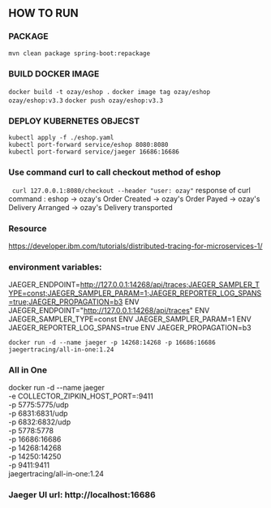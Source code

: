 ## HOW TO RUN

### PACKAGE
`mvn clean package spring-boot:repackage`
### BUILD DOCKER IMAGE
`docker build -t ozay/eshop .`
`docker image tag ozay/eshop ozay/eshop:v3.3`
`docker push ozay/eshop:v3.3`

### DEPLOY KUBERNETES OBJECST

```
kubectl apply -f ./eshop.yaml
kubectl port-forward service/eshop 8080:8080
kubectl port-forward service/jaeger 16686:16686
```
### Use command curl  to call checkout method of eshop
`
curl 127.0.0.1:8080/checkout --header "user: ozay"`
response of curl command : eshop -> ozay's Order Created -> ozay's Order Payed -> ozay's Delivery Arranged -> ozay's Delivery transported



### Resource 
https://developer.ibm.com/tutorials/distributed-tracing-for-microservices-1/
### environment variables:
JAEGER_ENDPOINT=http://127.0.0.1:14268/api/traces;JAEGER_SAMPLER_TYPE=const;JAEGER_SAMPLER_PARAM=1;JAEGER_REPORTER_LOG_SPANS=true;JAEGER_PROPAGATION=b3
ENV JAEGER_ENDPOINT="http://127.0.0.1:14268/api/traces"
ENV JAEGER_SAMPLER_TYPE=const
ENV JAEGER_SAMPLER_PARAM=1
ENV JAEGER_REPORTER_LOG_SPANS=true
ENV JAEGER_PROPAGATION=b3


```
docker run -d --name jaeger -p 14268:14268 -p 16686:16686 jaegertracing/all-in-one:1.24
```
### All in One
docker run -d --name jaeger \
-e COLLECTOR_ZIPKIN_HOST_PORT=:9411 \
-p 5775:5775/udp \
-p 6831:6831/udp \
-p 6832:6832/udp \
-p 5778:5778 \
-p 16686:16686 \
-p 14268:14268 \
-p 14250:14250 \
-p 9411:9411 \
jaegertracing/all-in-one:1.24

### Jaeger UI url: http://localhost:16686

